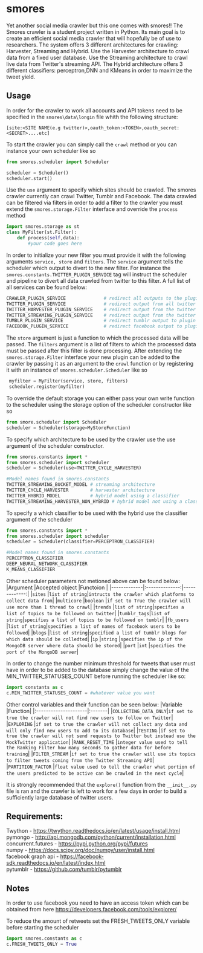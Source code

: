 # smores
Yet another social media crawler but this one comes with smores!!
The Smores crawler is a student project written in Python.
Its main goal is to create an efficient social media crawler that will hopefully be of use
to researchers. The system offers 3 different architectures for crawling: 
Harvester, Streaming and Hybrid. Use the Harvester architecture to crawl data from a fixed
user database. Use the Streaming architecture to crawl live data from Twitter's streaming API.
The Hybrid architecture offers 3 different classifiers: perceptron,DNN and KMeans in order to maximize the
tweet yield.

## Usage
In order for the crawler to work all accounts and API tokens need to be specified in the `smores\data\longin` file whith the following structure:
```
[site:<SITE NAME(e.g twitter)>,oauth_token:<TOKEN>,oauth_secret:<SECRET>....etc]
```
To start the crawler you can simply call the `crawl` method or you can instance your own scheduler like so
```python
from smores.scheduler import Scheduler

scheduler = Scheduler()
scheduler.start()
```
Use the `use` argument to specify which sites should be crawled. The smores crawler currently can crawl Twitter, Tumblr and Facebook. 
The data crawled can be filtered via filters in order to add a filter to the crawler you must extend the `smores.storage.Filter` interface and
override the `process` method
```python
import smores.storage as st
class MyFilter(st.Filter):
    def process(self,data):
        #your code goes here
```
In order to initialize your new filter you must provide it with the following arguments `service, store` and `filters`.
The `service` argument tells the scheduler which output to divert to the new filter. For instance the `smores.constants.TWITTER_PLUGIN_SERVICE` tag will instruct the scheduler and pipeline to divert all data crawled from twitter to this filter. A full list of all services can be found below:
``` python
CRAWLER_PLUGIN_SERVICE              # redirect all outputs to the plugin
TWITTER_PLUGIN_SERVICE              # redirect output from all twitter crawler models to the plugin
TWITTER_HARVESTER_PLUGIN_SERVICE    # redirect output from the twitter model to the plugin
TWITTER_STREAMING_PLUGIN_SERVICE    # redirect output from the twitter stream api to the plugin
TUMBLR_PLUGIN_SERVICE               # redirect tumblr output to plugin
FACEBOOK_PLUGIN_SERVICE             # redirect facebook output to plugin
```
The `store` argument is just a function to which the processed data will be passed. The `filters` argument is a list of filters to which the processed data must be passed after this filter is done processing. 
After extending the `smores.storage.Filter` interface your new plugin can be added to the crawler by passing it as an argument
to the `crawl` function or by registering it with an instance of `smores.scheduler.Scheduler` like so
```python
 myfilter = MyFilter(service, store, filters)
 scheduler.register(myfilter)
```
To override the default storage you can either pass your own write function to the scheduler using the storage option of the 
scheduler constructor like so
```python
from smore.scheduler import Scheduler
scheduler = Scheduler(storage=MyStoreFunction)
```
To specify which architecture to be used by the crawler use the use argument of the scheduler constructor.
```python
from smores.constants import *
from smores.scheduler import scheduler
scheduler = Scheduler(use=TWITTER_CYCLE_HARVESTER)

#Model names found in smores.constants
TWITTER_STREAMING_BUCKET_MODEL # streaming architecture
TWITTER_CYCLE_HARVESTER        # harvester architecture
TWITTER_HYBRID_MODEL           # hybrid model using a classifier
TWITTER_STREAMING_HARVESTER_NON_HYBRID # hybrid model not using a classifier
```
To specify a which classifier to be used with the hybrid use the classifier argument of the scheduler
```python
from smores.constants import *
from smores.scheduler import scheduler
scheduler = Scheduler(classifier=PERCEPTRON_CLASSIFIER)

#Model names found in smores.constants
PERCEPTRON_CLASSIFIER
DEEP_NEURAL_NETWORK_CLASSIFIER
K_MEANS_CLASSIFIER
```
Other scheduler parameters not metioned above can be found below:
|Argument     |Accepted object |Functoion     |
|-------------|:--------------:|-------------:|
|`sites`      |`list of string`|`intructs the crawler which platforms to collect data from`|
|`multicore`  |`boolean`       |`if set to True the crawler will use more than 1 thread to crawl`|
|`trends`     |`list of string`|`specifies a list of topics to be followed on twitter`|
|`tumblr_tags`|`list of string`|`specifies a list of topics to be followed on tumblr`|
|`fb_users`   |`list of string`|`specifies a list of names of facebook users to be followed`|
|`blogs`      |`list of string`|`specified a list of tumblr blogs for which data should be colledted`|
|`ip`         |`string`        |`specifies the ip of the MongoDB server where data should be stored`|
|`port`       |`int`           |`specifies the port of the MongoDB server`|

In order to change the number minimum threshold for tweets that user must have in order to be added to the database simply change the value of the 
MIN_TWITTER_STATUSES_COUNT before running the scheduler like so:
```python
import constants as c
c.MIN_TWITTER_STATUSES_COUNT = #whatever value you want
```
Other control variables and their function can be seen below:
|Variable              |Function|
|:---------------------|:-------|
|`COLLECTING_DATA_ONLY`|`if set to true the crawler will not find new users to follow on Twitter`|
|`EXPLORING`           |`if set to true the crawler will not collect any data and will only find new users to add to its database`|
|`TESTING`             |`if set to true the crawler will not send requests to Twitter but instead use the MockTwitter application`|
|`RANK_RESET_TIME`     |`integer value used to tell the Ranking Filter how many seconds to gather data for before training`|
|`FILTER_STREAM`       |`if set to true the crawler will use its topics to filter tweets coming from the Twitter Streaming API`|
|`PARTITION_FACTOR`    |`float value used to tell the crawler what portion of the users predicted to be active can be crawled in the next cycle`|

It is strongly recommended that the `explore()` function from the `__init__.py` file is ran and the crawler is left to work for a few days in order to build a sufficiently large database of twitter users.
## Requirements:
Twython - https://twython.readthedocs.io/en/latest/usage/install.html <br />
pymongo - http://api.mongodb.com/python/current/installation.html<br />
concurrent.futures - https://pypi.python.org/pypi/futures <br />
numpy - https://docs.scipy.org/doc/numpy/user/install.html <br />
facebook graph api - https://facebook-sdk.readthedocs.io/en/latest/index.html <br />
pytumblr - https://github.com/tumblr/pytumblr <br />

## Notes
In order to use facebook you need to have an access token which can be obtained from here 
https://developers.facebook.com/tools/explorer/

To reduce the amount of retweets set the FRESH_TWEETS_ONLY variable before starting the scheduler
```python
import smores.constants as c
c.FRESH_TWEETS_ONLY = True
```
